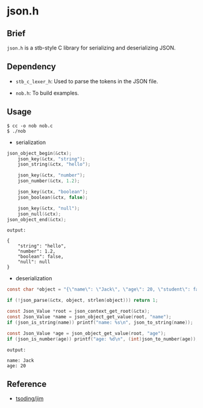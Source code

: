 # json.h

## Brief

`json.h` is a stb-style C library for serializing and deserializing JSON.

## Dependency

- `stb_c_lexer_h`: Used to parse the tokens in the JSON file.

- `nob.h`: To build examples.

## Usage

```shell
$ cc -o nob nob.c
$ ./nob
```

- serialization

```c
json_object_begin(&ctx);
    json_key(&ctx, "string");
    json_string(&ctx, "hello");

    json_key(&ctx, "number");
    json_number(&ctx, 1.2);

    json_key(&ctx, "boolean");
    json_boolean(&ctx, false);

    json_key(&ctx, "null");
    json_null(&ctx);
json_object_end(&ctx);
```

```shell
output:

{
    "string": "hello",
    "number": 1.2,
    "boolean": false,
    "null": null
}
```

- deserialization

```c
const char *object = "{\"name\": \"Jack\", \"age\": 20, \"student\": false, }";

if (!json_parse(&ctx, object, strlen(object))) return 1;

const Json_Value *root = json_context_get_root(&ctx);
const Json_Value *name = json_object_get_value(root, "name");
if (json_is_string(name)) printf("name: %s\n", json_to_string(name));

const Json_Value *age = json_object_get_value(root, "age");
if (json_is_number(age)) printf("age: %d\n", (int)json_to_number(age));
```

```shell
output:

name: Jack
age: 20
```

## Reference

- [tsoding/jim](https://github.com/tsoding/jim)
